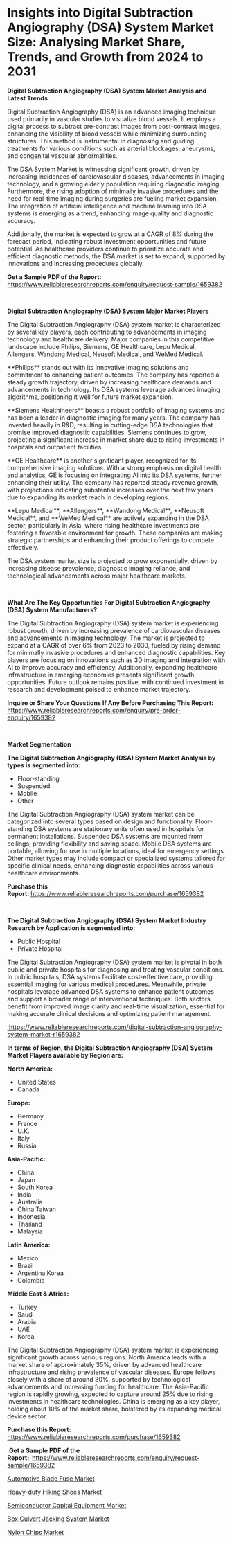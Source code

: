 <p><h1>Insights into Digital Subtraction Angiography (DSA) System Market Size: Analysing Market Share, Trends, and Growth from 2024 to 2031</h1></p><p><strong>Digital Subtraction Angiography (DSA) System Market Analysis and Latest Trends</strong></p>
<p><p>Digital Subtraction Angiography (DSA) is an advanced imaging technique used primarily in vascular studies to visualize blood vessels. It employs a digital process to subtract pre-contrast images from post-contrast images, enhancing the visibility of blood vessels while minimizing surrounding structures. This method is instrumental in diagnosing and guiding treatments for various conditions such as arterial blockages, aneurysms, and congenital vascular abnormalities.</p><p>The DSA System Market is witnessing significant growth, driven by increasing incidences of cardiovascular diseases, advancements in imaging technology, and a growing elderly population requiring diagnostic imaging. Furthermore, the rising adoption of minimally invasive procedures and the need for real-time imaging during surgeries are fueling market expansion. The integration of artificial intelligence and machine learning into DSA systems is emerging as a trend, enhancing image quality and diagnostic accuracy.</p><p>Additionally, the market is expected to grow at a CAGR of 8% during the forecast period, indicating robust investment opportunities and future potential. As healthcare providers continue to prioritize accurate and efficient diagnostic methods, the DSA market is set to expand, supported by innovations and increasing procedures globally.</p></p>
<p><strong>Get a Sample PDF of the Report:&nbsp;</strong> <a href="https://www.reliableresearchreports.com/enquiry/request-sample/1659382?utm_campaign=112&utm_medium=2&utm_source=Github&utm_content=ia&utm_term=28092024&utm_id=digital-subtraction-angiography-dsa-system">https://www.reliableresearchreports.com/enquiry/request-sample/1659382</a></p>
<p>&nbsp;</p>
<p><strong>Digital Subtraction Angiography (DSA) System Major Market Players</strong></p>
<p><p>The Digital Subtraction Angiography (DSA) system market is characterized by several key players, each contributing to advancements in imaging technology and healthcare delivery. Major companies in this competitive landscape include Philips, Siemens, GE Healthcare, Lepu Medical, Allengers, Wandong Medical, Neusoft Medical, and WeMed Medical.</p><p>**Philips** stands out with its innovative imaging solutions and commitment to enhancing patient outcomes. The company has reported a steady growth trajectory, driven by increasing healthcare demands and advancements in technology. Its DSA systems leverage advanced imaging algorithms, positioning it well for future market expansion.</p><p>**Siemens Healthineers** boasts a robust portfolio of imaging systems and has been a leader in diagnostic imaging for many years. The company has invested heavily in R&D, resulting in cutting-edge DSA technologies that promise improved diagnostic capabilities. Siemens continues to grow, projecting a significant increase in market share due to rising investments in hospitals and outpatient facilities.</p><p>**GE Healthcare** is another significant player, recognized for its comprehensive imaging solutions. With a strong emphasis on digital health and analytics, GE is focusing on integrating AI into its DSA systems, further enhancing their utility. The company has reported steady revenue growth, with projections indicating substantial increases over the next few years due to expanding its market reach in developing regions.</p><p>**Lepu Medical**, **Allengers**, **Wandong Medical**, **Neusoft Medical**, and **WeMed Medical** are actively expanding in the DSA sector, particularly in Asia, where rising healthcare investments are fostering a favorable environment for growth. These companies are making strategic partnerships and enhancing their product offerings to compete effectively.</p><p>The DSA system market size is projected to grow exponentially, driven by increasing disease prevalence, diagnostic imaging reliance, and technological advancements across major healthcare markets.</p></p>
<p>&nbsp;</p>
<p><strong>What Are The Key Opportunities For Digital Subtraction Angiography (DSA) System Manufacturers?</strong></p>
<p><p>The Digital Subtraction Angiography (DSA) system market is experiencing robust growth, driven by increasing prevalence of cardiovascular diseases and advancements in imaging technology. The market is projected to expand at a CAGR of over 6% from 2023 to 2030, fueled by rising demand for minimally invasive procedures and enhanced diagnostic capabilities. Key players are focusing on innovations such as 3D imaging and integration with AI to improve accuracy and efficiency. Additionally, expanding healthcare infrastructure in emerging economies presents significant growth opportunities. Future outlook remains positive, with continued investment in research and development poised to enhance market trajectory.</p></p>
<p><strong>Inquire or Share Your Questions If Any Before Purchasing This Report:</strong> <a href="https://www.reliableresearchreports.com/enquiry/pre-order-enquiry/1659382?utm_campaign=112&utm_medium=2&utm_source=Github&utm_content=ia&utm_term=28092024&utm_id=digital-subtraction-angiography-dsa-system">https://www.reliableresearchreports.com/enquiry/pre-order-enquiry/1659382</a></p>
<p>&nbsp;</p>
<p><strong>Market Segmentation</strong></p>
<p><strong>The Digital Subtraction Angiography (DSA) System Market Analysis by types is segmented into:</strong></p>
<p><ul><li>Floor-standing</li><li>Suspended</li><li>Mobile</li><li>Other</li></ul></p>
<p><p>The Digital Subtraction Angiography (DSA) system market can be categorized into several types based on design and functionality. Floor-standing DSA systems are stationary units often used in hospitals for permanent installations. Suspended DSA systems are mounted from ceilings, providing flexibility and saving space. Mobile DSA systems are portable, allowing for use in multiple locations, ideal for emergency settings. Other market types may include compact or specialized systems tailored for specific clinical needs, enhancing diagnostic capabilities across various healthcare environments.</p></p>
<p><strong>Purchase this Report:&nbsp;</strong><a href="https://www.reliableresearchreports.com/purchase/1659382?utm_campaign=112&utm_medium=2&utm_source=Github&utm_content=ia&utm_term=28092024&utm_id=digital-subtraction-angiography-dsa-system">https://www.reliableresearchreports.com/purchase/1659382</a></p>
<p>&nbsp;</p>
<p><strong>The Digital Subtraction Angiography (DSA) System Market Industry Research by Application is segmented into:</strong></p>
<p><ul><li>Public Hospital</li><li>Private Hospital</li></ul></p>
<p><p>The Digital Subtraction Angiography (DSA) system market is pivotal in both public and private hospitals for diagnosing and treating vascular conditions. In public hospitals, DSA systems facilitate cost-effective care, providing essential imaging for various medical procedures. Meanwhile, private hospitals leverage advanced DSA systems to enhance patient outcomes and support a broader range of interventional techniques. Both sectors benefit from improved image clarity and real-time visualization, essential for making accurate clinical decisions and optimizing patient management.</p></p>
<p><a href="https://www.reliableresearchreports.com/digital-subtraction-angiography-system-market-r1659382?utm_campaign=112&utm_medium=2&utm_source=Github&utm_content=ia&utm_term=28092024&utm_id=digital-subtraction-angiography-dsa-system">&nbsp;https://www.reliableresearchreports.com/digital-subtraction-angiography-system-market-r1659382</a></p>
<p><strong>In terms of Region, the Digital Subtraction Angiography (DSA) System Market Players available by Region are:</strong></p>
<p>
    <p> <strong> North America: </strong>
        <ul>
            <li>United States</li>
            <li>Canada</li>
        </ul>
        </p> 
    <p> <strong> Europe: </strong>
        <ul>
            <li>Germany</li>
            <li>France</li>
            <li>U.K.</li>
            <li>Italy</li>
            <li>Russia</li>
        </ul>
        </p> 
    <p> <strong> Asia-Pacific: </strong>
        <ul>
            <li>China</li>
            <li>Japan</li>
            <li>South Korea</li>
            <li>India</li>
            <li>Australia</li>
            <li>China Taiwan</li>
            <li>Indonesia</li>
            <li>Thailand</li>
            <li>Malaysia</li>
        </ul>
        </p> 
    <p> <strong> Latin America: </strong>
        <ul>
            <li>Mexico</li>
            <li>Brazil</li>
            <li>Argentina Korea</li>
            <li>Colombia</li>
        </ul>
        </p> 
    <p> <strong> Middle East & Africa: </strong>
        <ul>
            <li>Turkey</li>
            <li>Saudi</li>
            <li>Arabia</li>
            <li>UAE</li>
            <li>Korea</li>
        </ul>
    </p>
    </p>
<p><p>The Digital Subtraction Angiography (DSA) system market is experiencing significant growth across various regions. North America leads with a market share of approximately 35%, driven by advanced healthcare infrastructure and rising prevalence of vascular diseases. Europe follows closely with a share of around 30%, supported by technological advancements and increasing funding for healthcare. The Asia-Pacific region is rapidly growing, expected to capture around 25% due to rising investments in healthcare technologies. China is emerging as a key player, holding about 10% of the market share, bolstered by its expanding medical device sector.</p></p>
<p><strong>Purchase this Report: </strong><a href="https://www.reliableresearchreports.com/purchase/1659382?utm_campaign=112&utm_medium=2&utm_source=Github&utm_content=ia&utm_term=28092024&utm_id=digital-subtraction-angiography-dsa-system">https://www.reliableresearchreports.com/purchase/1659382</a></p>
<p>&nbsp;<strong>Get a Sample PDF of the Report:&nbsp;&nbsp;</strong><a href="https://www.reliableresearchreports.com/enquiry/request-sample/1659382?utm_campaign=112&utm_medium=2&utm_source=Github&utm_content=ia&utm_term=28092024&utm_id=digital-subtraction-angiography-dsa-system">https://www.reliableresearchreports.com/enquiry/request-sample/1659382</a></p>
<p><strong></strong></p>
<p><p><a href="https://www.linkedin.com/pulse/role-automotive-blade-fuse-market-applications-passenger-carcommercial-eb6ye?utm_campaign=112&utm_medium=2&utm_source=Github&utm_content=ia&utm_term=28092024&utm_id=digital-subtraction-angiography-dsa-system">Automotive Blade Fuse Market</a></p><p><a href="https://github.com/SanjidaMahmud81/Market-Research-Report-List-1/blob/main/heavy-duty-hiking-shoes-market.md?utm_campaign=112&utm_medium=2&utm_source=Github&utm_content=ia&utm_term=28092024&utm_id=digital-subtraction-angiography-dsa-system">Heavy-duty Hiking Shoes Market</a></p><p><a href="https://www.linkedin.com/pulse/what-influencing-future-semiconductor-capital-equipment-market-hstne?utm_campaign=112&utm_medium=2&utm_source=Github&utm_content=ia&utm_term=28092024&utm_id=digital-subtraction-angiography-dsa-system">Semiconductor Capital Equipment Market</a></p><p><a href="https://github.com/ShaheenRoz/Market-Research-Report-List-1/blob/main/box-culvert-jacking-system-market.md?utm_campaign=112&utm_medium=2&utm_source=Github&utm_content=ia&utm_term=28092024&utm_id=digital-subtraction-angiography-dsa-system">Box Culvert Jacking System Market</a></p><p><a href="https://issuu.com/reportprime-2/docs/nylon-chips-market-size-2030.pptx_9cc2b231c9c79e?utm_campaign=112&utm_medium=2&utm_source=Github&utm_content=ia&utm_term=28092024&utm_id=digital-subtraction-angiography-dsa-system">Nylon Chips Market</a></p></p>